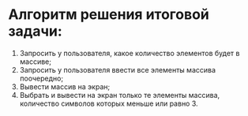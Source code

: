 # Алгоритм решения итоговой задачи:
1. Запросить у пользователя, какое количество элементов будет в массиве;
2. Запросить у пользователя ввести все элементы массива поочередно;
3. Вывести массив на экран;
4. Выбрать и вывести на экран только те элементы массива, количество символов которых меньше или равно 3.